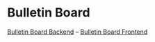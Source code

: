 # Bulletin Board

[Bulletin Board Backend](https://github.com/yehudabortz/bulletin-board-backend/) –
[Bulletin Board Frontend](https://github.com/yehudabortz/bulletin-board-frontend/)
